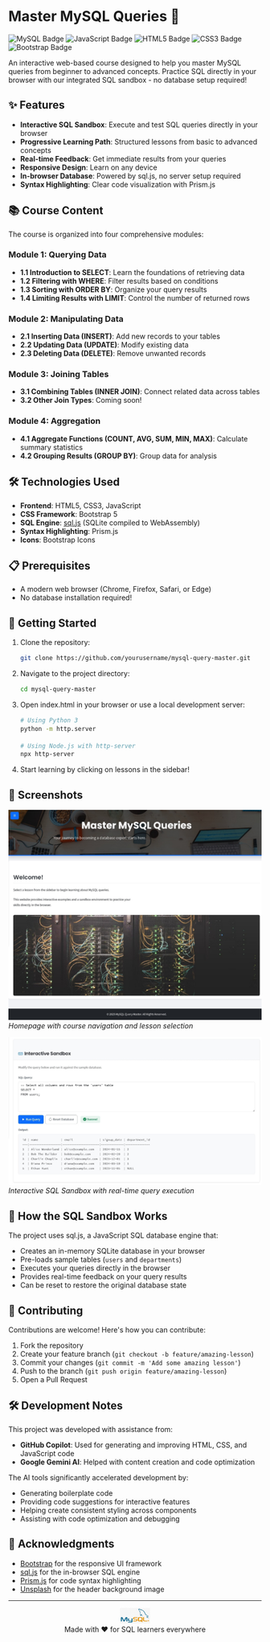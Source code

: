 # Master MySQL Queries 🚀

![MySQL Badge](https://img.shields.io/badge/MySQL-4479A1?style=for-the-badge&logo=mysql&logoColor=white)
![JavaScript Badge](https://img.shields.io/badge/JavaScript-F7DF1E?style=for-the-badge&logo=javascript&logoColor=black)
![HTML5 Badge](https://img.shields.io/badge/HTML5-E34F26?style=for-the-badge&logo=html5&logoColor=white)
![CSS3 Badge](https://img.shields.io/badge/CSS3-1572B6?style=for-the-badge&logo=css3&logoColor=white)
![Bootstrap Badge](https://img.shields.io/badge/Bootstrap-7952B3?style=for-the-badge&logo=bootstrap&logoColor=white)

An interactive web-based course designed to help you master MySQL queries from beginner to advanced concepts. Practice SQL directly in your browser with our integrated SQL sandbox - no database setup required!

## ✨ Features

- **Interactive SQL Sandbox**: Execute and test SQL queries directly in your browser
- **Progressive Learning Path**: Structured lessons from basic to advanced concepts
- **Real-time Feedback**: Get immediate results from your queries
- **Responsive Design**: Learn on any device
- **In-browser Database**: Powered by sql.js, no server setup required
- **Syntax Highlighting**: Clear code visualization with Prism.js

## 📚 Course Content

The course is organized into four comprehensive modules:

### Module 1: Querying Data
- **1.1 Introduction to SELECT**: Learn the foundations of retrieving data
- **1.2 Filtering with WHERE**: Filter results based on conditions
- **1.3 Sorting with ORDER BY**: Organize your query results
- **1.4 Limiting Results with LIMIT**: Control the number of returned rows

### Module 2: Manipulating Data
- **2.1 Inserting Data (INSERT)**: Add new records to your tables
- **2.2 Updating Data (UPDATE)**: Modify existing data
- **2.3 Deleting Data (DELETE)**: Remove unwanted records

### Module 3: Joining Tables
- **3.1 Combining Tables (INNER JOIN)**: Connect related data across tables
- **3.2 Other Join Types**: Coming soon!

### Module 4: Aggregation
- **4.1 Aggregate Functions (COUNT, AVG, SUM, MIN, MAX)**: Calculate summary statistics
- **4.2 Grouping Results (GROUP BY)**: Group data for analysis

## 🛠️ Technologies Used

- **Frontend**: HTML5, CSS3, JavaScript
- **CSS Framework**: Bootstrap 5
- **SQL Engine**: [sql.js](https://github.com/sql-js/sql.js/) (SQLite compiled to WebAssembly)
- **Syntax Highlighting**: Prism.js
- **Icons**: Bootstrap Icons

## 📋 Prerequisites

- A modern web browser (Chrome, Firefox, Safari, or Edge)
- No database installation required!

## 🚀 Getting Started

1. Clone the repository:
   ```bash
   git clone https://github.com/yourusername/mysql-query-master.git
   ```

2. Navigate to the project directory:
   ```bash
   cd mysql-query-master
   ```

3. Open index.html in your browser or use a local development server:
   ```bash
   # Using Python 3
   python -m http.server
   
   # Using Node.js with http-server
   npx http-server
   ```

4. Start learning by clicking on lessons in the sidebar!

## 📸 Screenshots

![Course Homepage](images/homepage.jpeg)
*Homepage with course navigation and lesson selection*

![Interactive SQL Sandbox](images/sandbox.jpeg)
*Interactive SQL Sandbox with real-time query execution*

## 🧠 How the SQL Sandbox Works

The project uses sql.js, a JavaScript SQL database engine that:
- Creates an in-memory SQLite database in your browser
- Pre-loads sample tables (`users` and `departments`)
- Executes your queries directly in the browser
- Provides real-time feedback on your query results
- Can be reset to restore the original database state

## 🤝 Contributing

Contributions are welcome! Here's how you can contribute:

1. Fork the repository
2. Create your feature branch (`git checkout -b feature/amazing-lesson`)
3. Commit your changes (`git commit -m 'Add some amazing lesson'`)
4. Push to the branch (`git push origin feature/amazing-lesson`)
5. Open a Pull Request

## 🛠️ Development Notes

This project was developed with assistance from:
- **GitHub Copilot**: Used for generating and improving HTML, CSS, and JavaScript code
- **Google Gemini AI**: Helped with content creation and code optimization

The AI tools significantly accelerated development by:
- Generating boilerplate code
- Providing code suggestions for interactive features
- Helping create consistent styling across components
- Assisting with code optimization and debugging

## 🙏 Acknowledgments

- [Bootstrap](https://getbootstrap.com/) for the responsive UI framework
- [sql.js](https://github.com/sql-js/sql.js/) for the in-browser SQL engine
- [Prism.js](https://prismjs.com/) for code syntax highlighting
- [Unsplash](https://unsplash.com/) for the header background image

---

<p align="center">
  <img src="images/MySQL_logo.png" alt="SQL Logo" width="60">
  <br>
  Made with ❤️ for SQL learners everywhere
</p>
